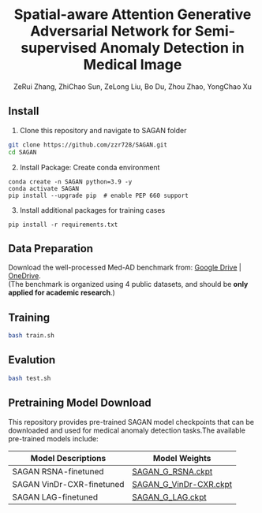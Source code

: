 <p align="center">
  <h1 align="center">Spatial-aware Attention Generative Adversarial Network for Semi-supervised     
   Anomaly Detection in Medical Image</h1>
  <p align="center">
    ZeRui Zhang, ZhiChao Sun, ZeLong Liu, Bo Du, Zhou Zhao, YongChao Xu
  </p>
  <div align="center"></div>
</p>


## Install
1. Clone this repository and navigate to SAGAN folder

```bash
git clone https://github.com/zzr728/SAGAN.git
cd SAGAN
```

2. Install Package: Create conda environment

```Shell
conda create -n SAGAN python=3.9 -y
conda activate SAGAN
pip install --upgrade pip  # enable PEP 660 support
```

3. Install additional packages for training cases
```Shell
pip install -r requirements.txt
```

## Data Preparation
Download the well-processed Med-AD benchmark from: [Google Drive](https://drive.google.com/file/d/1ijdaVBNdkYP4h0ClYFYTq9fN1eHoOSa6/view?usp=sharing) | [OneDrive](https://hkustconnect-my.sharepoint.com/:u:/g/personal/ycaibt_connect_ust_hk/EdCbKrjjRMlKi-1AotcAfkoB_jmbTQ2gnQChltgh7l8xVQ?e=t17t2S). <br>
(The benchmark is organized using 4 public datasets, and should be **only applied for academic research**.)

## Training
```bash
bash train.sh
```

## Evalution
```bash
bash test.sh
```

## Pretraining Model Download
This repository provides pre-trained SAGAN model checkpoints that can be downloaded and used for medical anomaly detection tasks.The available pre-trained models include:

 Model Descriptions | Model Weights | 
|--- | --- |
| SAGAN RSNA-finetuned | [SAGAN_G_RSNA.ckpt](https://drive.google.com/file/d/1AwFg6qEJVT2exmyWStvk32sEmboYjcth/view?usp=drive_link) 
| SAGAN VinDr-CXR-finetuned | [SAGAN_G_VinDr-CXR.ckpt](https://drive.google.com/file/d/1qqAa8TdrFRIgwzn6oTsDRhOMEswNCede/view?usp=drive_link) 
| SAGAN LAG-finetuned | [SAGAN_G_LAG.ckpt](https://drive.google.com/file/d/15P7zu_I4oZluDIgjqgSNuDajqAfFzhxk/view?usp=drive_link) 
